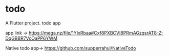 # todo

A Flutter project.
todo app

app link ->
https://mega.nz/file/1YIxRbaa#Cxf8PXBCVI8PRmAGzqsrAT8-Z-DqGBBR7VcOaPP6YWM


Native todo app->
  https://github.com/supperrahul/NativeTodo
